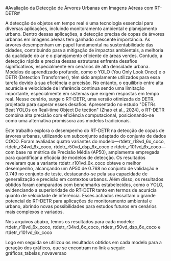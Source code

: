 #Avaliação da Detecção de Árvores Urbanas em Imagens Aéreas com RT-DETR#

A detecção de objetos em tempo real é uma tecnologia essencial para diversas aplicações, incluindo monitoramento ambiental e planejamento urbano. Dentro dessas aplicações, a detecção precisa de copas de árvores urbanas em imagens aéreas tem ganhado crescente importância. As árvores desempenham um papel fundamental na sustentabilidade das cidades, contribuindo para a mitigação de impactos ambientais, a melhoria da qualidade do ar e o planejamento eficiente de áreas verdes. Contudo, a detecção rápida e precisa dessas estruturas enfrenta desafios significativos, especialmente em cenários de alta densidade urbana.
Modelos de aprendizado profundo, como o YOLO (You Only Look Once) e o DETR (Detection Transformer), têm sido amplamente utilizados para essa tarefa devido à sua eficiência e precisão. No entanto, o equilíbrio entre alta acurácia e velocidade de inferência continua sendo uma limitação importante, especialmente em sistemas que exigem respostas em tempo real. Nesse cenário, surge o RT-DETR, uma versão otimizada do DETR, projetada para superar esses desafios. Apresentado no estudo "DETRs Beat YOLOs on Real-time Object De tection" (Zhao et al., 2024), o RT-DETR combina alta precisão com eficiência computacional, posicionando-se como uma alternativa promissora aos modelos tradicionais.

Este trabalho explora o desempenho do RT-DETR na detecção de copas de árvores urbanas, utilizando um subconjunto adaptado do conjunto de dados COCO. Foram avaliadas quatro variantes do modelo—rtdetr_r18vd_6x_coco, rtdetr_r34vd_6x_coco, rtdetr_r50vd_dsp_6x_coco e rtdetr_r101vd_6x_coco—com base na métrica de Precisão Média (AP50), amplamente empregada para quantificar a eficácia de modelos de detecção. Os resultados revelaram que a variante rtdetr_r101vd_6x_coco obteve o melhor desempenho, alcançando um AP50 de 0.768 no conjunto de validação e 0.749 no conjunto de teste, destacando-se pela sua capacidade de generalização e precisão em contextos urbanos.
Além disso, os resultados obtidos foram comparados com benchmarks estabelecidos, como o YOLO, evidenciando a superioridade do RT-DETR tanto em termos de acurácia quanto de velocidade de inferência. Esses achados ressaltam o grande potencial do RT-DETR para aplicações de monitoramento ambiental e urbano, abrindo novas possibilidades para estudos futuros em cenários mais complexos e variados.

Nos arquivos abaixo, temos os resultados para cada modelo:
  rtdetr_r18vd_6x_coco, 
  rtdetr_r34vd_6x_coco, 
  rtdetr_r50vd_dsp_6x_coco e 
  rtdetr_r101vd_6x_coco

Logo em seguida se utilizou os resultados obtidos em cada modelo para a geração dos gráficos, que se encontram no link a seguir:
  gráficos_tabelas_novaversao
